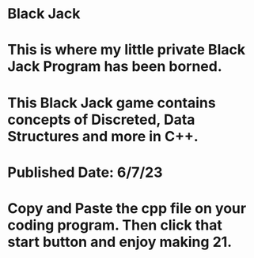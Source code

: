 # Black Jack
# This is where my little private Black Jack Program has been borned.
# This Black Jack game contains concepts of Discreted, Data Structures and more in C++.
# Published Date: 6/7/23
# Copy and Paste the cpp file on your coding program. Then click that start button and enjoy making 21.
